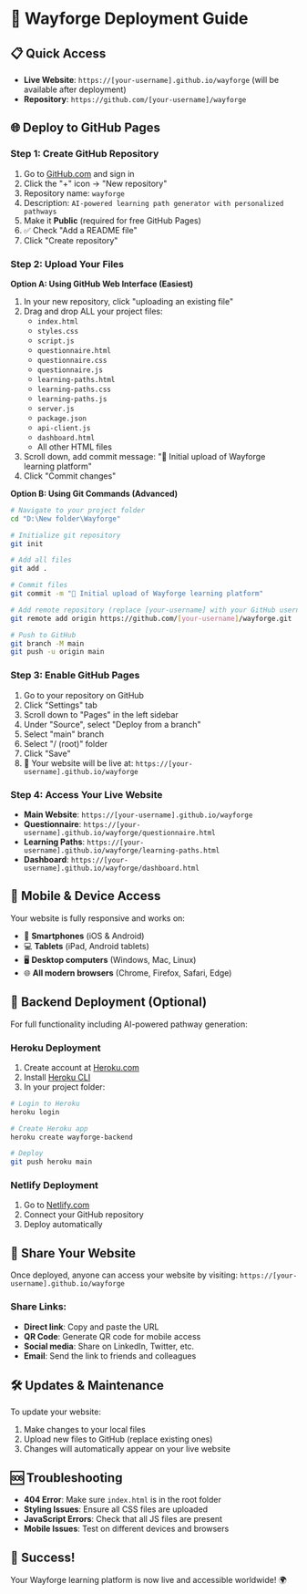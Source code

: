 # 🚀 Wayforge Deployment Guide

## 📋 Quick Access
- **Live Website**: `https://[your-username].github.io/wayforge` (will be available after deployment)
- **Repository**: `https://github.com/[your-username]/wayforge`

## 🌐 Deploy to GitHub Pages

### Step 1: Create GitHub Repository
1. Go to [GitHub.com](https://github.com) and sign in
2. Click the "+" icon → "New repository"
3. Repository name: `wayforge`
4. Description: `AI-powered learning path generator with personalized pathways`
5. Make it **Public** (required for free GitHub Pages)
6. ✅ Check "Add a README file"
7. Click "Create repository"

### Step 2: Upload Your Files
**Option A: Using GitHub Web Interface (Easiest)**
1. In your new repository, click "uploading an existing file"
2. Drag and drop ALL your project files:
   - `index.html`
   - `styles.css`
   - `script.js`
   - `questionnaire.html`
   - `questionnaire.css`
   - `questionnaire.js`
   - `learning-paths.html`
   - `learning-paths.css`
   - `learning-paths.js`
   - `server.js`
   - `package.json`
   - `api-client.js`
   - `dashboard.html`
   - All other HTML files
3. Scroll down, add commit message: "🚀 Initial upload of Wayforge learning platform"
4. Click "Commit changes"

**Option B: Using Git Commands (Advanced)**
```bash
# Navigate to your project folder
cd "D:\New folder\Wayforge"

# Initialize git repository
git init

# Add all files
git add .

# Commit files
git commit -m "🚀 Initial upload of Wayforge learning platform"

# Add remote repository (replace [your-username] with your GitHub username)
git remote add origin https://github.com/[your-username]/wayforge.git

# Push to GitHub
git branch -M main
git push -u origin main
```

### Step 3: Enable GitHub Pages
1. Go to your repository on GitHub
2. Click "Settings" tab
3. Scroll down to "Pages" in the left sidebar
4. Under "Source", select "Deploy from a branch"
5. Select "main" branch
6. Select "/ (root)" folder
7. Click "Save"
8. 🎉 Your website will be live at: `https://[your-username].github.io/wayforge`

### Step 4: Access Your Live Website
- **Main Website**: `https://[your-username].github.io/wayforge`
- **Questionnaire**: `https://[your-username].github.io/wayforge/questionnaire.html`
- **Learning Paths**: `https://[your-username].github.io/wayforge/learning-paths.html`
- **Dashboard**: `https://[your-username].github.io/wayforge/dashboard.html`

## 📱 Mobile & Device Access
Your website is fully responsive and works on:
- 📱 **Smartphones** (iOS & Android)
- 💻 **Tablets** (iPad, Android tablets)
- 🖥️ **Desktop computers** (Windows, Mac, Linux)
- 🌐 **All modern browsers** (Chrome, Firefox, Safari, Edge)

## 🔧 Backend Deployment (Optional)
For full functionality including AI-powered pathway generation:

### Heroku Deployment
1. Create account at [Heroku.com](https://heroku.com)
2. Install [Heroku CLI](https://devcenter.heroku.com/articles/heroku-cli)
3. In your project folder:
```bash
# Login to Heroku
heroku login

# Create Heroku app
heroku create wayforge-backend

# Deploy
git push heroku main
```

### Netlify Deployment
1. Go to [Netlify.com](https://netlify.com)
2. Connect your GitHub repository
3. Deploy automatically

## 🎯 Share Your Website
Once deployed, anyone can access your website by visiting:
`https://[your-username].github.io/wayforge`

### Share Links:
- **Direct link**: Copy and paste the URL
- **QR Code**: Generate QR code for mobile access
- **Social media**: Share on LinkedIn, Twitter, etc.
- **Email**: Send the link to friends and colleagues

## 🛠️ Updates & Maintenance
To update your website:
1. Make changes to your local files
2. Upload new files to GitHub (replace existing ones)
3. Changes will automatically appear on your live website

## 🆘 Troubleshooting
- **404 Error**: Make sure `index.html` is in the root folder
- **Styling Issues**: Ensure all CSS files are uploaded
- **JavaScript Errors**: Check that all JS files are present
- **Mobile Issues**: Test on different devices and browsers

## 🎉 Success!
Your Wayforge learning platform is now live and accessible worldwide! 🌍
